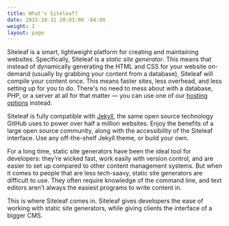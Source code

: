 ```yaml
---
title: What's Siteleaf?
date: 2015-10-31 20:03:00 -04:00
weight: 1
layout: page
---
```


Siteleaf is a smart, lightweight platform for creating and maintaining websites. Specifically, Siteleaf is a _static site generator_. This means that instead of dynamically generating the HTML and CSS for your website on-demand (usually by grabbing your content from a database), Siteleaf will compile your content once. This means faster sites, less overhead, and less setting up for you to do. There's no need to mess about with a database, PHP, or a server at all for that matter — you can use one of our [hosting options](/users-and-settings/hosting) instead.

Siteleaf is fully compatible with [Jekyll](http://jekyllrb.com), the same open source technology GitHub uses to power over half a million websites. Enjoy the benefits of a large open source community, along with the accessibility of the Siteleaf interface. Use any off-the-shelf Jekyll theme, or build your own.

For a long time, static site generators have been the ideal tool for developers: they’re wicked fast, work easily with version control, and are easier to set up compared to other content management systems. But when it comes to people that are less tech-saavy, static site generators are difficult to use. They often require knowledge of the command line, and text editors aren’t always the easiest programs to write content in.

This is where Siteleaf comes in. Siteleaf gives developers the ease of working with static site generators, while giving clients the interface of a bigger CMS.